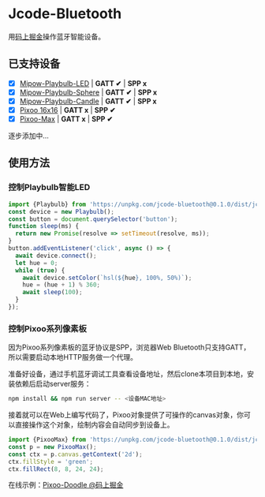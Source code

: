 # Jcode-Bluetooth

用[码上掘金](https://code.juejin.cn/)操作蓝牙智能设备。

## 已支持设备

-   [x] [Mipow-Playbulb-LED](https://www.mipow.com/products/mipow-smart-bulb) | **GATT ✔︎** | **SPP x**
-   [x] [Mipow-Playbulb-Sphere](https://www.mipow.com/products/playbulb-sphere) | **GATT ✔︎** | **SPP x**
-   [x] [Mipow-Playbulb-Candle](https://www.mipow.com/products/playbulb-candle) | **GATT ✔︎** | **SPP x**
-   [x] [Pixoo 16x16](https://divoom.com/products/divoom-pixoo) | **GATT x** | **SPP ✔︎**
-   [x] [Pixoo-Max](https://divoom.com/products/divoom-pixoo-max) | **GATT x** | **SPP ✔︎**

逐步添加中...

## 使用方法

### 控制Playbulb智能LED

```js
import {Playbulb} from 'https://unpkg.com/jcode-bluetooth@0.1.0/dist/jcode-bluetooth.js';
const device = new Playbulb();
const button = document.querySelector('button');
function sleep(ms) {
  return new Promise(resolve => setTimeout(resolve, ms));
}
button.addEventListener('click', async () => {
  await device.connect();
  let hue = 0;
  while (true) {
    await device.setColor(`hsl(${hue}, 100%, 50%)`);
    hue = (hue + 1) % 360;
    await sleep(100);
  }
});
```

### 控制Pixoo系列像素板

因为Pixoo系列像素板的蓝牙协议是SPP，浏览器Web Bluetooth只支持GATT，所以需要启动本地HTTP服务做一个代理。

准备好设备，通过手机蓝牙调试工具查看设备地址，然后clone本项目到本地，安装依赖后启动server服务：

```bash
npm install && npm run server -- <设备MAC地址>
```

接着就可以在Web上编写代码了，Pixoo对象提供了可操作的canvas对象，你可以直接操作这个对象，绘制内容会自动同步到设备上。

```js
import {PixooMax} from 'https://unpkg.com/jcode-bluetooth@0.1.0/dist/jcode-bluetooth.js';
const p = new PixooMax();
const ctx = p.canvas.getContext('2d');
ctx.fillStyle = 'green';
ctx.fillRect(8, 8, 24, 24);
```

在线示例：[Pixoo-Doodle @码上掘金](https://code.juejin.cn/pen/7169424670876237839)